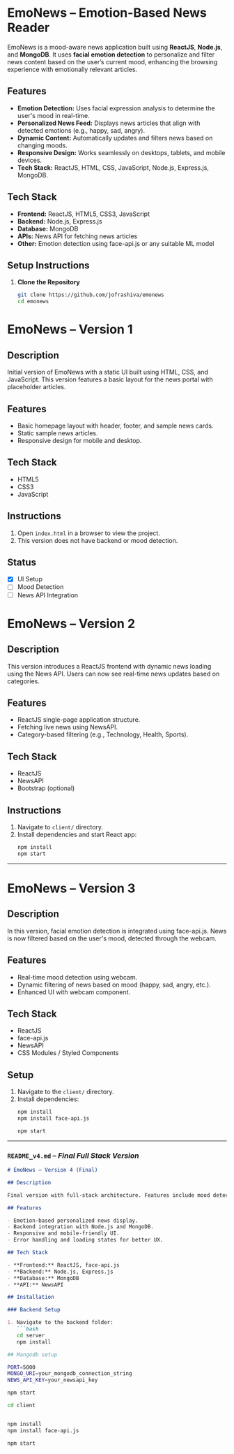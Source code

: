# EmoNews – Emotion-Based News Reader

EmoNews is a mood-aware news application built using **ReactJS**, **Node.js**, and **MongoDB**. It uses **facial emotion detection** to personalize and filter news content based on the user’s current mood, enhancing the browsing experience with emotionally relevant articles.

## Features

- **Emotion Detection:** Uses facial expression analysis to determine the user's mood in real-time.
- **Personalized News Feed:** Displays news articles that align with detected emotions (e.g., happy, sad, angry).
- **Dynamic Content:** Automatically updates and filters news based on changing moods.
- **Responsive Design:** Works seamlessly on desktops, tablets, and mobile devices.
- **Tech Stack:** ReactJS, HTML, CSS, JavaScript, Node.js, Express.js, MongoDB.

## Tech Stack

- **Frontend:** ReactJS, HTML5, CSS3, JavaScript
- **Backend:** Node.js, Express.js
- **Database:** MongoDB
- **APIs:** News API for fetching news articles
- **Other:** Emotion detection using face-api.js or any suitable ML model

## Setup Instructions

1. **Clone the Repository**
   ```bash
   git clone https://github.com/jofrashiva/emonews
   cd emonews

# EmoNews – Version 1

## Description

Initial version of EmoNews with a static UI built using HTML, CSS, and JavaScript. This version features a basic layout for the news portal with placeholder articles.

## Features

- Basic homepage layout with header, footer, and sample news cards.
- Static sample news articles.
- Responsive design for mobile and desktop.

## Tech Stack

- HTML5
- CSS3
- JavaScript

## Instructions

1. Open `index.html` in a browser to view the project.
2. This version does not have backend or mood detection.

## Status

- [x] UI Setup
- [ ] Mood Detection
- [ ] News API Integration

# EmoNews – Version 2

## Description

This version introduces a ReactJS frontend with dynamic news loading using the News API. Users can now see real-time news updates based on categories.

## Features

- ReactJS single-page application structure.
- Fetching live news using NewsAPI.
- Category-based filtering (e.g., Technology, Health, Sports).

## Tech Stack

- ReactJS
- NewsAPI
- Bootstrap (optional)

## Instructions

1. Navigate to `client/` directory.
2. Install dependencies and start React app:
   ```bash
   npm install
   npm start


---

# EmoNews – Version 3

## Description

In this version, facial emotion detection is integrated using face-api.js. News is now filtered based on the user's mood, detected through the webcam.

## Features

- Real-time mood detection using webcam.
- Dynamic filtering of news based on mood (happy, sad, angry, etc.).
- Enhanced UI with webcam component.

## Tech Stack

- ReactJS
- face-api.js
- NewsAPI
- CSS Modules / Styled Components

## Setup

1. Navigate to the `client/` directory.
2. Install dependencies:
   ```bash
   npm install
   npm install face-api.js

   npm start

---

### `README_v4.md` – *Final Full Stack Version*

```markdown
# EmoNews – Version 4 (Final)

## Description

Final version with full-stack architecture. Features include mood detection, news filtering, MongoDB integration for storing user preferences, and a fully polished UI.

## Features

- Emotion-based personalized news display.
- Backend integration with Node.js and MongoDB.
- Responsive and mobile-friendly UI.
- Error handling and loading states for better UX.

## Tech Stack

- **Frontend:** ReactJS, face-api.js
- **Backend:** Node.js, Express.js
- **Database:** MongoDB
- **API:** NewsAPI

## Installation

### Backend Setup

1. Navigate to the backend folder:
   ```bash
   cd server
   npm install

## Mangodb setup

PORT=5000
MONGO_URI=your_mongodb_connection_string
NEWS_API_KEY=your_newsapi_key

npm start

cd client


npm install
npm install face-api.js

npm start
